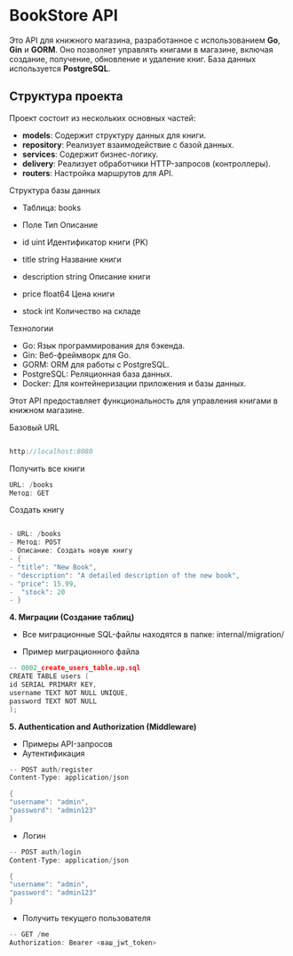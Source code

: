 # BookStore API

Это API для книжного магазина, разработанное с использованием **Go**, **Gin** и **GORM**. Оно позволяет управлять книгами в магазине, включая создание, получение, обновление и удаление книг. База данных используется **PostgreSQL**.

## Структура проекта

Проект состоит из нескольких основных частей:

- **models**: Содержит структуру данных для книги.
- **repository**: Реализует взаимодействие с базой данных.
- **services**: Содержит бизнес-логику.
- **delivery**: Реализует обработчики HTTP-запросов (контроллеры).
- **routers**: Настройка маршрутов для API.

Структура базы данных 
- Таблица: books

- Поле	Тип	Описание
- id	uint	Идентификатор книги (PK)
- title	string	Название книги
- description	string	Описание книги
- price	float64	Цена книги
- stock	int	Количество на складе

Технологии
- Go: Язык программирования для бэкенда.
- Gin: Веб-фреймворк для Go.
- GORM: ORM для работы с PostgreSQL.
- PostgreSQL: Реляционная база данных.
- Docker: Для контейнеризации приложения и базы данных.


Этот API предоставляет функциональность для управления книгами в книжном магазине.

Базовый URL
```go

http://localhost:8080
```
Получить все книги
```go
URL: /books
Метод: GET
```
Создать книгу
```go

- URL: /books
- Метод: POST
- Описание: Создать новую книгу
- {
- "title": "New Book",
- "description": "A detailed description of the new book",
- "price": 15.99,
-  "stock": 20
- }

```




**4. Миграции (Создание таблиц)**

- Все миграционные SQL-файлы находятся в папке:
internal/migration/

- Пример миграционного файла
```go
-- 0002_create_users_table.up.sql
CREATE TABLE users (
id SERIAL PRIMARY KEY,
username TEXT NOT NULL UNIQUE,
password TEXT NOT NULL
);
```




**5. Authentication and Authorization (Middleware)**

- Примеры API-запросов
- Аутентификация
```go
-- POST auth/register
Content-Type: application/json

{
"username": "admin",
"password": "admin123"
}
```

- Логин
```go
-- POST auth/login
Content-Type: application/json

{
"username": "admin",
"password": "admin123"
}
```

- Получить текущего пользователя
```go
-- GET /me
Authorization: Bearer <ваш_jwt_token>
```



